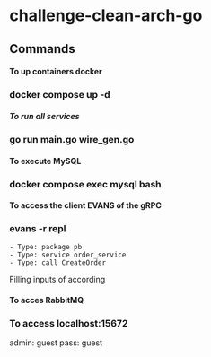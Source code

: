 # challenge-clean-arch-go

## Commands

#### To up containers docker

### docker compose up -d

##### To run all services

### go run main.go wire_gen.go

#### To execute MySQL

### docker compose exec mysql bash

#### To access the client EVANS of the gRPC

### evans -r repl

    - Type: package pb
    - Type: service order_service
    - Type: call CreateOrder

Filling inputs of according

#### To acces RabbitMQ

### To access localhost:15672

admin: guest
pass: guest
